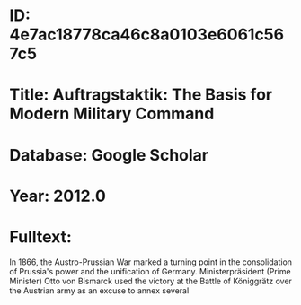 # ID: 4e7ac18778ca46c8a0103e6061c567c5
# Title: Auftragstaktik: The Basis for Modern Military Command
# Database: Google Scholar
# Year: 2012.0
# Fulltext:
In 1866, the Austro-Prussian War marked a turning point in the consolidation of Prussia's power and the unification of Germany.
Ministerpräsident (Prime Minister) Otto von Bismarck used the victory at the Battle of Königgrätz over the Austrian army as an excuse to annex several